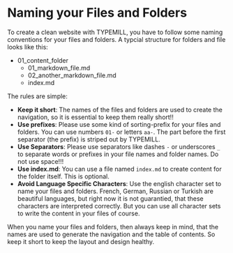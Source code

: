 # Naming your Files and Folders

To create a clean website with TYPEMILL, you have to follow some naming conventions for your files and folders. A typcial structure for folders and file looks like this:

- 01_content_folder
  - 01_markdown_file.md
  - 02_another_markdown_file.md
  - index.md

The rules are simple: 

- **Keep it short**: The names of the files and folders are used to create the navigation, so it is essential to keep them really short!!
- **Use prefixes**: Please use some kind of sorting-prefix for your files and folders. You can use numbers `01-` or letters `aa-`. The part before the first separator (the prefix) is striped out by TYPEMILL.
- **Use Separators**: Please use separators like dashes `-` or underscores `_` to separate words or prefixes in your file names and folder names. Do not use space!!!
- **Use index.md**: You can use a file named `index.md` to create content for the folder itself. This is optional.
- **Avoid Language Specific Characters**: Use the english character set to name your files and folders. French, German, Russian or Turkish are beautiful languages, but right now it is not guarantied, that these characters are interpreted correctly. But you can use all character sets to write the content in your files of course.

When you name your files and folders, then always keep in mind, that the names are used to generate the navigation and the table of contents. So keep it short to keep the layout and design healthy.


